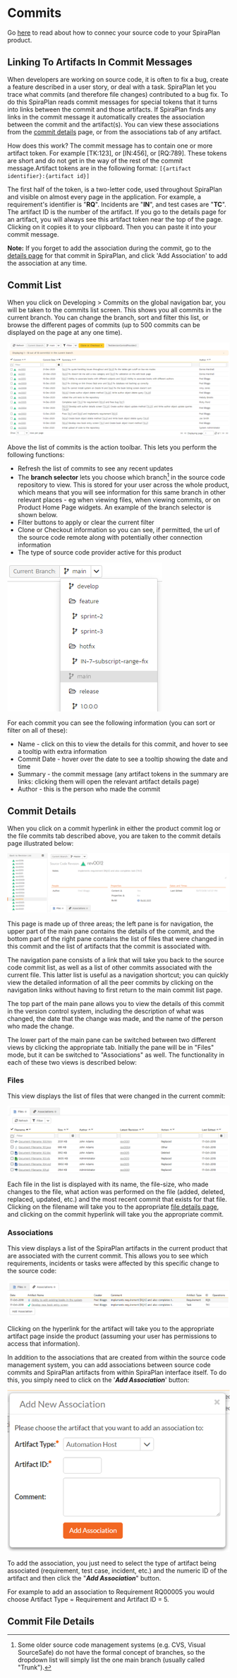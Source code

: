 # Commits
Go [here](../Source-Code/#getting-started-with-source-code) to read about how to connec your source code to your SpiraPlan product.

## Linking To Artifacts In Commit Messages
When developers are working on source code, it is often to fix a bug, create a feature described in a user story, or deal with a task. SpiraPlan let you trace what commits (and therefore file changes) contributed to a bug fix. To do this SpiraPlan reads commit messages for special tokens that it turns into links between the commit and those artifacts. If SpiraPlan finds any links in the commit message it automatically creates the association between the commit and the artifact(s). You can view these associations from the [commit details](#commit-details) page, or from the associations tab of any artifact.

How does this work? The commit message has to contain one or more artifact token. For example [TK:123], or [IN:456], or [RQ:789]. These tokens are short and do not get in the way of the rest of the commit message.Artifact tokens are in the following format: `[{artifact identifier}:{artifact id}]`

The first half of the token, is a two-letter code, used throughout SpiraPlan and visible on almost every page in the application. For example, a requirement's identifier is "**RQ**". Incidents are "**IN**", and test cases are "**TC**". The artifact ID is the number of the artifact. If you go to the details page for an artifact, you will always see this artifact token near the top of the page. Clicking on it copies it to your clipboard. Then you can paste it into your commit message.

**Note:** If you forget to add the association during the commit, go to the [details page](#commit-details) for that commit in SpiraPlan, and click 'Add Association' to add the association at any time.


## Commit List
When you click on Developing \> Commits on the global navigation bar, you will be taken to the commits list screen. This shows you all commits in the current branch. You can change the branch, sort and filter this list, or browse the different pages of commits (up to 500 commits can be displayed on the page at any one time).

![](img/Source_Code_401.png)

Above the list of commits is the action toolbar. This lets you perform the following functions:

- Refresh the list of commits to see any recent updates
- The **branch selector** lets you choose which branch[^old-scm] in the source code repository to view. This is stored for your user across the whole product, which means that you will see information for this same branch in other relevant places - eg when viewing files, when viewing commits, or on Product Home Page widgets. An example of the branch selector is shown below.
- Filter buttons to apply or clear the current filter
- Clone or Checkout information so you can see, if permitted, the url of the source code remote along with potentially other connection information
- The type of source code provider active for this product

![](img/Source_Code_395.png)

For each commit you can see the following information (you can sort or filter on all of these):

- Name - click on this to view the details for this commit, and hover to see a tooltip with extra information
- Commit Date - hover over the date to see a tooltip showing the date and time
- Summary - the commit message (any artifact tokens in the summary are links: clicking them will open the relevant artifact details page)
- Author - this is the person who made the commit

[^old-scm]: Some older source code management systems (e.g. CVS, Visual SourceSafe) do not have the formal concept of branches, so the dropdown list will simply list the one main branch (usually called "Trunk").

## Commit Details

When you click on a commit hyperlink in either the product commit log or the file commits tab described above, you are taken to the commit details page illustrated below:

![](img/Source_Code_402.png)

This page is made up of three areas; the left pane is for navigation, the upper part of the main pane contains the details of the commit, and the bottom part of the right pane contains the list of files that were changed in this commit and the list of artifacts that the commit is associated with.

The navigation pane consists of a link that will take you back to the source code commit list, as well as a list of other commits associated with the current file. This latter list is useful as a navigation shortcut; you can quickly view the detailed information of all the peer commits by clicking on the navigation links without having to first return to the main commit list page.

The top part of the main pane allows you to view the details of this commit in the version control system, including the description of what was changed, the date that the change was made, and the name of the person who made the change.

The lower part of the main pane can be switched between two different views by clicking the appropriate tab. Initially the pane will be in "Files" mode, but it can be switched to "Associations" as well. The functionality in each of these two views is described below:


### Files

This view displays the list of files that were changed in the current commit:

![](img/Source_Code_403.png)

Each file in the list is displayed with its name, the file-size, who made changes to the file, what action was performed on the file (added, deleted, replaced, updated, etc.) and the most recent commit that exists for that file. Clicking on the filename will take you to the appropriate [file details page](../Source-Code#source-code-file-details), and clicking on the commit hyperlink will take you the appropriate commit.


### Associations

This view displays a list of the SpiraPlan artifacts in the current product that are associated with the current commit. This allows you to see which requirements, incidents or tasks were affected by this specific change to the source code:

![](img/Source_Code_404.png)

Clicking on the hyperlink for the artifact will take you to the appropriate artifact page inside the product (assuming your user has permissions to access that information).

In addition to the associations that are created from within the source code management system, you can add associations between source code commits and SpiraPlan artifacts from within SpiraPlan interface itself. To do this, you simply need to click on the '***Add Association***' button:

![](img/Source_Code_405.png)

To add the association, you just need to select the type of artifact being associated (requirement, test case, incident, etc.) and the numeric ID of the artifact and then click the "***Add Association***" button.

For example to add an association to Requirement RQ00005 you would choose Artifact Type = Requirement and Artifact ID = 5.


## Commit File Details